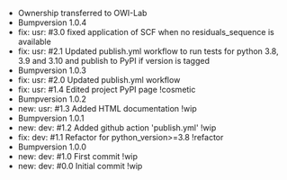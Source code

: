 - Ownership transferred to OWI-Lab
- Bumpversion 1.0.4
- fix: usr: #3.0 fixed application of SCF when no residuals_sequence is available
- fix: usr: #2.1 Updated publish.yml workflow to run tests for python 3.8, 3.9 and 3.10 and publish to PyPI if version is tagged
- Bumpversion 1.0.3
- fix: usr: #2.0 Updated publish.yml workflow
- fix: usr: #1.4 Edited project PyPI page !cosmetic
- Bumpversion 1.0.2
- new: usr: #1.3 Added HTML documentation !wip
- Bumpversion 1.0.1
- new: dev: #1.2 Added github action 'publish.yml' !wip
- fix: dev: #1.1 Refactor for python_version>=3.8 !refactor
- Bumpversion 1.0.0
- new: dev: #1.0 First commit !wip
- new: dev: #0.0 Initial commit !wip
